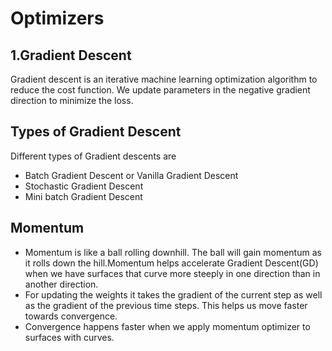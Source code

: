 # Optimizers

## 1.Gradient Descent
Gradient descent is an iterative machine learning optimization algorithm to reduce the cost function. We update parameters in the negative gradient direction to minimize the loss.

## Types of Gradient Descent
Different types of Gradient descents are
- Batch Gradient Descent or Vanilla Gradient Descent
- Stochastic Gradient Descent
- Mini batch Gradient Descent

## Momentum
- Momentum is like a ball rolling downhill. The ball will gain momentum as it rolls down the hill.Momentum helps accelerate Gradient Descent(GD) when we have surfaces that curve more steeply in one direction than in another direction.
- For updating the weights it takes the gradient of the current step as well as the gradient of the previous time steps. This helps us move faster towards convergence.
- Convergence happens faster when we apply momentum optimizer to surfaces with curves.
